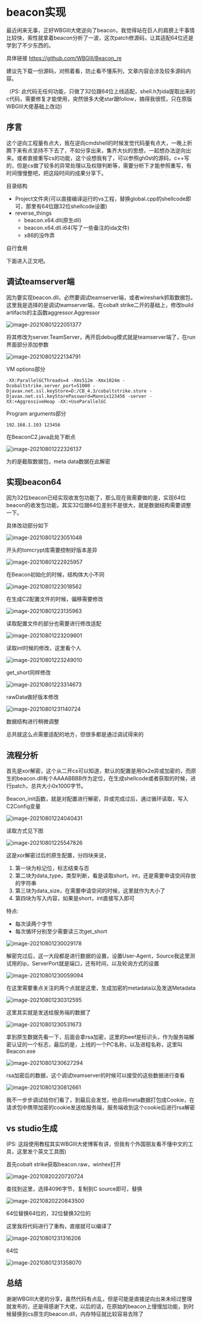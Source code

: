 # beacon实现

最近闲来无事，正好WBGIII大佬逆向了beacon，我觉得站在巨人的肩膀上干事情比较快，索性就拿着beacon分析了一波，这次patch修源码，让其适配64位还是学到了不少东西的。

具体链接 https://github.com/WBGlIl/Beacon_re

建议先下载一份源码，对照着看，防止看不懂系列，文章内容会涉及较多源码内容。



（PS: 此代码无任何功能，只做了32位跟64位上线适配，shell.h为ida提取出来的c代码，需要修复才能使用，突然很多大佬star跟follow，搞得我很慌，只在原版WBGIII大佬基础上改动)

## 序言

这个逆向工程量有点大，我在逆向cmdshell的时候发觉代码量有点大，一晚上折腾下来有点坚持不下去了，不如分享出来，集齐大伙的思想，一起想办法逆向出来。或者直接重写cs的功能，这个设想我有了，可以参照gh0st的源码，c++写的，但是cs做了较多的异常处理以及权限判断等，需要分析下才能参照重写，有时间慢慢整吧，把这段时间的成果分享下。

目录结构

- Project文件夹(可以直接编译运行的vs工程，替换global.cpp的shellcode即可，那里有64位跟32位shellcode设置)
- reverse_things
  - beacon.x64.dll(原生dll)
  - beacon.x64.dll.i64(写了一些备注的ida文件)
  - x86的没咋弄

自行食用



下面进入正文吧。



## 调试teamserver端

因为要实现beacon.dll，必然要调试teamserver端，或者wireshark抓取数据包，这里我是选择的是调试teamserver端，在cobalt strike二开的基础上，修改build artifacts的主函数aggressor.Aggressor

![image-20210801222051377](imgs/beacon_imple/image-20210801222051377.png)

将其修改为server.TeamServer，再开启debug模式就是teamserver端了，在run界面部分添加参数

![image-20210801222134791](imgs/beacon_imple/image-20210801222134791.png)

VM options部分

```
-XX:ParallelGCThreads=4 -Xms512m -Xmx1024m -Dcobaltstrike.server_port=51000 -Djavax.net.ssl.keyStore=D:/CB_4.3/cobaltstrike.store -Djavax.net.ssl.keyStorePassword=Mannix123456 -server -XX:+AggressiveHeap -XX:+UseParallelGC
```

Program arguments部分

```
192.168.1.103 123456
```

在BeaconC2.java此处下断点

![image-20210801222326137](imgs/beacon_imple/image-20210801222326137.png)

为的是截取数据包，meta data数据在此解密

## 实现beacon64

因为32位beacon已经实现收发包功能了，那么现在我需要做的是，实现64位beacon的收发包功能，其实32位跟64位差别不是很大，就是数据结构需要调整一下。

具体改动部分如下

![image-20210801223051048](imgs/beacon_imple/image-20210801223051048.png)

开头的tomcrypt库需要控制好版本差异



![image-20210801222925957](imgs/beacon_imple/image-20210801222925957.png)

在Beacon初始化的时候，结构体大小不同

![image-20210801223018562](imgs/beacon_imple/image-20210801223018562.png)

在生成C2配置文件的时候，偏移需要修改

![image-20210801223135963](imgs/beacon_imple/image-20210801223135963.png)

读取配置文件的部分也需要进行修改适配

![image-20210801223209601](imgs/beacon_imple/image-20210801223209601.png)

读取int时候的修改，这里看个人

![image-20210801223249010](./imgs/beacon_imple/image-20210801223249010.png)

get_short同样修改

![image-20210801223314673](imgs/beacon_imple/image-20210801223314673.png)

rawData做好版本修改

![image-20210801231140724](imgs/beacon_imple/image-20210801231140724.png)

数据结构进行稍微调整



总共就这么点需要适配的地方，但很多都是通过调试得来的

## 流程分析

首先是xor解密，这个从二开cs可以知道，默认的配置是用0x2e异或加密的，而原生的beacon.dll有个AAAABBBB作为定位，在生成shellcode或者获取的时候，进行patch，总共大小0x1000字节。



Beacon_init函数，就是对配置进行解密，异或完成过后，通过循环读取，写入C2Config变量

![image-20210801224040431](imgs/beacon_imple/image-20210801224040431.png)

读取方式见下图

![image-20210801225547826](imgs/beacon_imple/image-20210801225547826.png)

这是xor解密过后的原生配置，分四块来说，

1. 第一块为标记位，标志结束与否
2. 第二块为data_type，类型判断，看是读取short，int，还是需要申请空间存放的字符串
3. 第三块为data_size，在需要申请空间的时候，这里就作为大小了
4. 第四块为写入内容，如果是short，int直接写入即可

特点:

- 每次读两个字节
- 每次循环分别至少需要读三次get_short



![image-20210801230029178](imgs/beacon_imple/image-20210801230029178.png)

解密完过后，这一大段都是进行数据的设置，设置User-Agent，Source我这里测试用的ip，ServerPort就是端口，还有时间，以及轮询方式的设置

![image-20210801230059094](imgs/beacon_imple/image-20210801230059094.png)

在这里需要重点关注的两个点就是这里，生成加密的metadata以及发送Metadata

![image-20210801230312595](imgs/beacon_imple/image-20210801230312595.png)

这里其实就是发送给服务端的数据了

![image-20210801230531673](imgs/beacon_imple/image-20210801230531673.png)

拿到原生数据先看一下，后面会拿rsa加密，这里的beef是标识头，作为服务端解密认证的一个标志，最后的是，上线的一个PC名称，以及进程名称，这里叫Beacon.exe

![image-20210801230627294](imgs/beacon_imple/image-20210801230627294.png)

rsa加密后的数据，这个调试teamserver的时候可以接受的这些数据进行查看

![image-20210801230812661](imgs/beacon_imple/image-20210801230812661.png)

我不一步步调试给你们看了，到最后会发觉，他会将meta数据打包成Cookie，在请求包中携带加密的cookie发送给服务端，服务端收到这个cookie后进行rsa解密

## vs studio生成

(PS: 这段使用教程其实WBGIII大佬博客有讲，但我有个外国朋友看不懂中文的工具，这里发个英文工具图)

首先cobalt strike获取beacon.raw，winhex打开

![image-20210820220720724](imgs/beacon_imple/image-20210820220720724.png)

查找到这里，选择4096字节，复制到C source即可，替换

![image-20210820220843500](imgs/beacon_imple/image-20210820220843500.png)

64位替换64位的，32位替换32位的



这里我将代码进行了重构，直接就可以编译了

![image-20210801231316206](imgs/beacon_imple/image-20210801231316206.png)

64位

![image-20210801231358070](imgs/beacon_imple/image-20210801231358070.png)

## 总结

谢谢WBGIII大佬的分享，虽然代码有点乱，但是可能是直接逆向出来未经过整理就发布的，还是得感谢下大佬，以后的话，在原始的beacon上慢慢加功能，到时候替换到cs原生的beacon.dll，内存特征就比较容易去除了

